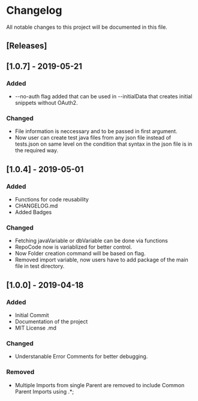 # Changelog

All notable changes to this project will be documented in this file.

## [Releases]

## [1.0.7] - 2019-05-21

### Added

- --no-auth flag added that can be used in --initialData that creates initial snippets without OAuth2.

### Changed

- File information is neccessary and to be passed in first argument.
- Now user can create test java files from any json file instead of tests.json on same level on the condition that syntax in the json file is in the required way.

## [1.0.4] - 2019-05-01

### Added

- Functions for code reusability
- CHANGELOG.md
- Added Badges

### Changed

- Fetching javaVariable or dbVariable can be done via functions
- RepoCode now is variablized for better control.
- Now Folder creation command will be based on flag.
- Removed import variable, now users have to add package of the main file in test directory.

## [1.0.0] - 2019-04-18

### Added

- Initial Commit
- Documentation of the project
- MIT License .md

### Changed

- Understanable Error Comments for better debugging.

### Removed

- Multiple Imports from single Parent are removed to include Common Parent Imports using .\*;
